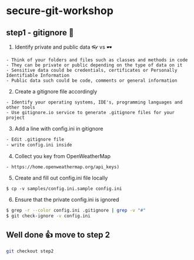 # secure-git-workshop

## step1 - gitignore 🐝

1. Identify private and public data   👓 vs 🕶️   
```
- Think of your folders and files such as classes and methods in code   
- They can be private or public depending on the type of data on it  
- Sensitive data could be credentials, certificates or Personally Identifiable Information   
- Public data such could be code, comments or general information    
```
   
2. Create a gitignore file accordingly  
``` 
- Identify your operating systems, IDE's, programming languages and other tools      
- Use gitignore.io service to generate .gitignore files for your project   
```

3. Add a line with config.ini in gitignore
```bash
- Edit .gitignore file
- write config.ini inside
```

4. Collect you key from OpenWeatherMap
```
- https://home.openweathermap.org/api_keys)   
```

5. Create and fill out config.ini file locally
```
$ cp -v samples/config.ini.sample config.ini
```

6. Ensure that the private config.ini is ignored
```bash
$ grep -r --color config.ini .gitignore | grep -v "#"
$ git check-ignore -v config.ini
```

## Well done 👍 move to step 2
```bash
git checkout step2
```
